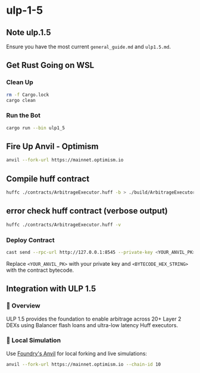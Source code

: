 # ulp-1-5

## Note ulp.1.5
Ensure you have the most current `general_guide.md` and `ulp1.5.md`.

## Get Rust Going on WSL

### Clean Up
```bash
rm -f Cargo.lock
cargo clean
```

### Run the Bot
```bash
cargo run --bin ulp1_5
```

## Fire Up Anvil - Optimism
```bash
anvil --fork-url https://mainnet.optimism.io
```

## Compile huff contract
``` bash
huffc ./contracts/ArbitrageExecutor.huff -b > ./build/ArbitrageExecutor.bin
```

## error check huff contract (verbose output)
``` bash
huffc ./contracts/ArbitrageExecutor.huff -v
```

### Deploy Contract
```bash
cast send --rpc-url http://127.0.0.1:8545 --private-key <YOUR_ANVIL_PK> --create <BYTECODE_HEX_STRING>
```

Replace `<YOUR_ANVIL_PK>` with your private key and `<BYTECODE_HEX_STRING>` with the contract bytecode.

## Integration with ULP 1.5

### 🚀 Overview
ULP 1.5 provides the foundation to enable arbitrage across 20+ Layer 2 DEXs using Balancer flash loans and ultra-low latency Huff executors.

### 🧪 Local Simulation
Use [Foundry's Anvil](https://book.getfoundry.sh/anvil/) for local forking and live simulations:
```bash
anvil --fork-url https://mainnet.optimism.io --chain-id 10
```
